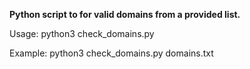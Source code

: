 **Python script to for valid domains from a provided list.**


Usage:      python3 check_domains.py <list of domains>

Example:    python3 check_domains.py domains.txt
